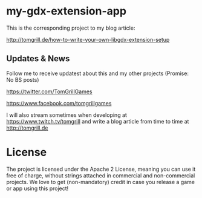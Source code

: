 # my-gdx-extension-app

This is the corresponding project to my blog article:

http://tomgrill.de/how-to-write-your-own-libgdx-extension-setup

## Updates & News
Follow me to receive updatest about this and my other projects (Promise: No BS posts)

https://twitter.com/TomGrillGames

https://www.facebook.com/tomgrillgames

I will also stream sometimes when developing at https://www.twitch.tv/tomgrill and write a blog article from time to time at http://tomgrill.de 

# License

The project is licensed under the Apache 2 License, meaning you can use it free of charge, without strings attached in commercial and non-commercial projects. We love to get (non-mandatory) credit in case you release a game or app using this project!
